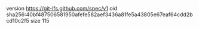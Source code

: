 version https://git-lfs.github.com/spec/v1
oid sha256:40bf487506581950afefe582aef3436a81fe5a43805e67eaf64cdd2bcd10c2f5
size 115
